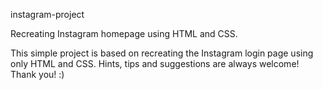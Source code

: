 instagram-project

Recreating Instagram homepage using HTML and CSS. 

This simple project is based on recreating the Instagram login page using only HTML and CSS.
Hints, tips and suggestions are always welcome!
Thank you! :) 
